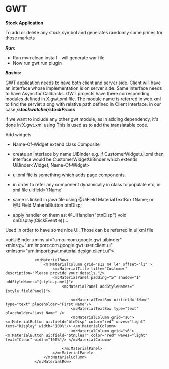 # GWT

**Stock Application** 

To add or delete any stock symbol and generates randomly some prices for those markets 

***Run:***

* Run mvn clean install - will generate war file
* Now run gwt:run plugin


***Basics:***
 
 GWT application needs to have both client and server side. Client will have an interface whose implementation is on
 server side. Same interface needs to have Async for Callbacks.
 GWT projects have there corresponding modules defined in X.gwt.xml file. The module name is referred in web.xml to
 find the servlet along with relative path defined in Client Interface. in our case ***/stockwatcher/stockPrices***
 
 if we want to include any other gwt module, as in adding dependency, it's done in X.gwt.xml using <source path='client'/>
 This is used as to add the translatable code.
 
 Add widgets
 * Name-Of-Widget extend class Composite
 
 * create an interface by name UiBinder e.g. if CustomerWidget.ui.xml then interface would be CustomerWidgetUiBinder
   which extends UiBinder<Widget, Name-Of-Widget>
   
 * ui.xml file is something which adds page components.
 
 * in order to refer any component dynamically in class to populate etc, in xml file ui:field='fName'
 
 * same is linked in java file using @UiField MaterialTextBox fName; or @UiField MaterialButton btnDisp;
 
 * apply handler on them as: @UiHandler("btnDisp") void onDisplay(ClickEvent e){...


Used <inherits name="gwt.material.design.GwtMaterialDesign" /> in order to have some nice UI. Those can be referred in 
ui xml file

<ui:UiBinder xmlns:ui="urn:ui:com.google.gwt.uibinder"
             xmlns:g="urn:import:com.google.gwt.user.client.ui"
             xmlns:m="urn:import:gwt.material.design.client.ui">
             
                 <m:MaterialRow>
                     <m:MaterialColumn grid="s12 m4 l4" offset="l1" >
                         <m:MaterialTitle title="Customer" description="Please provide your details."/>
                         <m:MaterialPanel padding="5" shadow="1" addStyleNames="{style.panel}">
                             <m:MaterialPanel addStyleNames="{style.fieldPanel}">
             
                                 <m:MaterialTextBox ui:field='fName' type="text" placeholder="First Name"/>
                                 <m:MaterialTextBox type="text" placeholder="Last Name" />
                                 <m:MaterialColumn grid="s6"> <m:MaterialButton ui:field="btnDisp" color="red" waves="light" text="Display" width="100%"/> </m:MaterialColumn>
                                 <m:MaterialColumn grid="s6"> <m:MaterialButton ui:field="btnClear" color="red" waves="light" text="Clear" width="100%"/> </m:MaterialColumn>
             
                             </m:MaterialPanel>
                         </m:MaterialPanel>
                     </m:MaterialColumn>
                 </m:MaterialRow>
 
  
